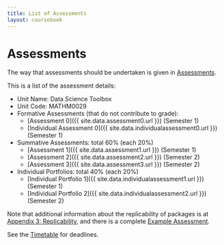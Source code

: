 ```yaml
---
title: List of Assessments
layout: coursebook
---
```


# Assessments

The way that assessments should be undertaken is given in [Assessments](../assessments.md).

This is a list of the assessment details:

* Unit Name: Data Science Toolbox
* Unit Code: MATHM0029
* Formative Assessments (that do not contribute to grade):
  - [Assessment 0]({{ site.data.assessment0.url }}) (Semester 1)
  - [Individual Assessment 0]({{ site.data.individualassessment0.url }}) (Semester 1)
* Summative Assessments: total 60% (each 20%)
  - [Assessment 1]({{ site.data.assessment1.url }}) (Semester 1)
  - [Assessment 2]({{ site.data.assessment2.url }}) (Semester 2)
  - [Assessment 3]({{ site.data.assessment3.url }}) (Semester 2)
* Individual Portfolios: total 40% (each 20%)
  - [Individual Portfolio 1]({{ site.data.individualassessment1.url }}) (Semester 1)
  - [Individual Portfolio 2]({{ site.data.individualassessment2.url }}) (Semester 2)

Note that additional information about the replicability of packages is at [Appendix 3: Replicability](appendix3-replicability.md), and there is a complete [Example Assessment](https://github.com/dsbristol/dst_example_project).

See the [Timetable](../timetable.md) for deadlines.
